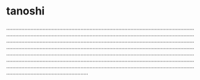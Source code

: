 # tanoshi
..........................................................................................................................................................................................................................................................................................................................................................................................................................................................................................................................................................................................................................................................................................................................................................................................................................................................................................................................................................